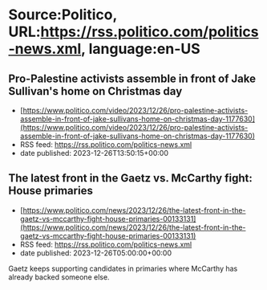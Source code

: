 # Source:Politico, URL:https://rss.politico.com/politics-news.xml, language:en-US

## Pro-Palestine activists assemble in front of Jake Sullivan's home on Christmas day
 - [https://www.politico.com/video/2023/12/26/pro-palestine-activists-assemble-in-front-of-jake-sullivans-home-on-christmas-day-1177630](https://www.politico.com/video/2023/12/26/pro-palestine-activists-assemble-in-front-of-jake-sullivans-home-on-christmas-day-1177630)
 - RSS feed: https://rss.politico.com/politics-news.xml
 - date published: 2023-12-26T13:50:15+00:00



## The latest front in the Gaetz vs. McCarthy fight: House primaries
 - [https://www.politico.com/news/2023/12/26/the-latest-front-in-the-gaetz-vs-mccarthy-fight-house-primaries-00133131](https://www.politico.com/news/2023/12/26/the-latest-front-in-the-gaetz-vs-mccarthy-fight-house-primaries-00133131)
 - RSS feed: https://rss.politico.com/politics-news.xml
 - date published: 2023-12-26T05:00:00+00:00

Gaetz keeps supporting candidates in primaries where McCarthy has already backed someone else.

